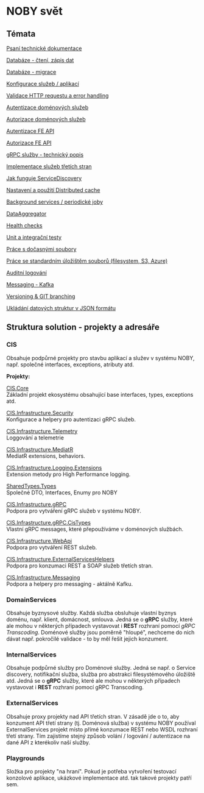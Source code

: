 ﻿# NOBY svět

## Témata
[Psaní technické dokumentace](./topics/documentation.md)

[Databáze - čtení, zápis dat](./topics/database.md)

[Databáze - migrace](./topics/database-migrations.md)

[Konfigurace služeb / aplikací](./topics/configuration.md)

[Validace HTTP requestu a error handling](./topics/validation.md)

[Autentizace doménových služeb](./topics/authentication-ds.md)

[Autorizace doménových služeb](./topics/authorization-ds.md)

[Autentizace FE API](./topics/authentication-feapi.md)

[Autorizace FE API](./topics/feapi-authorization.md)

[gRPC služby - technický popis](./topics/grpc-services.md)

[Implementace služeb třetích stran](./topics/external-services.md)

[Jak funguje ServiceDiscovery](./topics/service-discovery.md)

[Nastavení a použití Distributed cache](./topics/distributed-cache.md)

[Background services / periodické joby](./topics/background-services.md)

[DataAggregator](./topics/dataAggregator.md)

[Health checks](./topics/healthcheck.md)

[Unit a integrační testy](./topics/test.md)

[Práce s dočasnými soubory](./topics/tempstorage.md)

[Práce se standardním úložištěm souborů (filesystem, S3, Azure)](./topics/filestorage.md)

[Auditní logování](./topics/audit.md)

[Messaging - Kafka](./topics/messaging-kafka.md)

[Versioning & GIT branching](./topics/versioning.md)

[Ukládání datových struktur v JSON formátu](./topics/document-data-storage.md)

## Struktura solution - projekty a adresáře

### CIS
Obsahuje podpůrné projekty pro stavbu aplikací a služev v systému NOBY, např. společné interfaces, exceptions, atributy atd.

**Projekty:**

[CIS.Core](CIS.Core/index.md)  
Základní projekt ekosystému obsahující base interfaces, types, exceptions atd.

[CIS.Infrastructure.Security](CIS.Infrastructure.Security/index.md)  
Konfigurace a helpery pro autentizaci gRPC služeb.

[CIS.Infrastructure.Telemetry](CIS.Infrastructure.Telemetry/index.md)  
Loggování a telemetrie

[CIS.Infrastructure.MediatR](CIS.Infrastructure.MediatR/index.md)  
MediatR extensions, behaviors.

[CIS.Infrastructure.Logging.Extensions](CIS.Infrastructure.Logging.Extensions/index.md)  
Extension metody pro High Performance logging.

[SharedTypes.Types](SharedTypes.Types/index.md)  
Společné DTO, Interfaces, Enumy pro NOBY

[CIS.Infrastructure.gRPC](CIS.Infrastructure.gRPC/index.md)  
Podpora pro vytváření gRPC služeb v systému NOBY.

[CIS.Infrastructure.gRPC.CisTypes](CIS.Infrastructure.gRPC.CisTypes/index.md)  
Vlastní gRPC messages, které přepoužíváme v doménových službách.

[CIS.Infrastructure.WebApi](CIS.Infrastructure.WebApi/index.md)  
Podpora pro vytváření REST služeb.

[CIS.Infrastructure.ExternalServicesHelpers](CIS.Infrastructure.ExternalServicesHelpers/index.md)  
Podpora pro konzumaci REST a SOAP služeb třetích stran.

[CIS.Infrastructure.Messaging](CIS.Infrastructure.Messaging/index.md)  
Podpora a helpery pro messaging - aktálně Kafku.

### DomainServices
Obsahuje byznysové služby. Každá služba obsluhuje vlastní byznys doménu, např. klient, domácnost, smlouva.
Jedná se o **gRPC** služby, které ale mohou v některých případech vystavovat i **REST** rozhraní pomocí *gRPC Transcoding*.
Doménové služby jsou poměrně "hloupé", nechceme do nich dávat např. pokročilé validace - to by měl řešit jejich konzument.

### InternalServices
Obsahuje podpůrné služby pro Doménové služby. Jedná se např. o Service discovery, notifikační služba, služba pro abstrakci filesystémového úložiště atd.
Jedná se o **gRPC** služby, které ale mohou v některých případech vystavovat i **REST** rozhraní pomocí gRPC Transcoding.

### ExternalServices
Obsahuje proxy projekty nad API třetích stran. V zásadě jde o to, aby konzument API třetí strany (tj. Doménová služba) v systému NOBY používal ExternalServices projekt místo přímé konzumace REST nebo WSDL rozhraní třetí strany. Tím zajistíme stejný způsob volání / logování / autentizace na dané API z kterékoliv naší služby.

### Playgrounds
Složka pro projekty "na hraní". Pokud je potřeba vytvoření testovací konzolové aplikace, ukázkové implementace atd. tak takové projekty patří sem.
